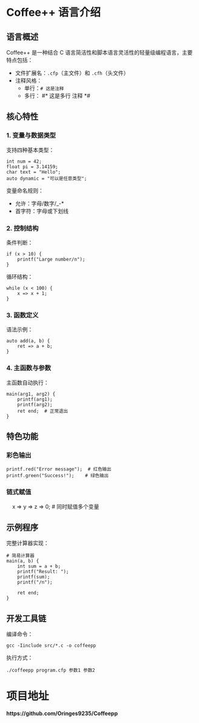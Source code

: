 # Coffee++ 语言介绍

## 语言概述
Coffee++ 是一种结合 C 语言简洁性和脚本语言灵活性的轻量级编程语言，主要特点包括：

- 文件扩展名：`.cfp`（主文件）和 `.cfh`（头文件）
- 注释风格：
    - 单行：`# 这是注释`
    - 多行：
    #*
     这是多行
     注释
    *#

## 核心特性

### 1. 变量与数据类型
支持四种基本类型：

    int num = 42;
    float pi = 3.14159;
    char text = "Hello";
    auto dynamic = "可以是任意类型";

变量命名规则：
- 允许：字母/数字/_-*
- 首字符：字母或下划线

### 2. 控制结构
条件判断：

    if (x > 10) {
        printf("Large number/n");
    }

循环结构：

    while (x < 100) {
        x => x + 1;
    }

### 3. 函数定义
语法示例：

    auto add(a, b) {
        ret => a + b;
    }

### 4. 主函数与参数
主函数自动执行：

    main(arg1, arg2) {
        printf(arg1);
        printf(arg2);
        ret end;  # 正常退出
    }

## 特色功能

### 彩色输出
~~~cfp
printf.red("Error message");  # 红色输出
printf.green("Success!");    # 绿色输出
~~~

### 链式赋值
&nbsp;&nbsp;&nbsp;&nbsp;x => y => z => 0;  # 同时赋值多个变量

## 示例程序
完整计算器实现：

~~~cfp
# 简易计算器
main(a, b) {
    int sum = a + b;
    printf("Result: ");
    printf(sum);
    printf("/n");
    
    ret end;
}
~~~

## 开发工具链
编译命令：

    gcc -Iinclude src/*.c -o coffeepp

执行方式：

    ./coffeepp program.cfp 参数1 参数2

    
# 项目地址
<strong>
https://github.com/Oringes9235/Coffeepp
</strong>